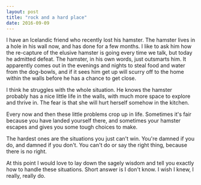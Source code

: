 ```yaml
---
layout: post
title: "rock and a hard place"
date: 2016-09-09
---
```


I have an Icelandic friend who recently lost his hamster. The hamster lives in a hole in his wall now, and has done for a few months. I like to ask him how the re-capture of the elusive hamster is going every time we talk, but today he admitted defeat. The hamster, in his own words, just outsmarts him. It apparently comes out in the evenings and nights to steal food and water from the dog-bowls, and if it sees him get up will scurry off to the home within the walls before he has a chance to get close.

I think he struggles with the whole situation. He knows the hamster probably has a nice little life in the walls, with much more space to explore and thrive in. The fear is that she will hurt herself somehow in the kitchen.

Every now and then these little problems crop up in life. Sometimes it's fair because you have landed yourself there, and sometimes your hamster escapes and gives you some tough choices to make.

The hardest ones are the situations you just can't win. You're damned if you do, and damned if you don't. You can't do or say the right thing, because there is no right.

At this point I would love to lay down the sagely wisdom and tell you exactly how to handle these situations. Short answer is I don't know. I wish I knew, I really, really do.
